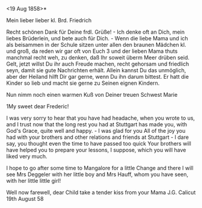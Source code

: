  <19 Aug 1858>*

Mein lieber lieber kl. Brd. Friedrich

Recht schönen Dank für Deine frdl. Grüße! - Ich denke oft an Dich, mein liebes Brüderlein, und bete auch für Dich. - Wenn die liebe Mama und ich als beisammen in der Schule sitzen unter allen den braunen Mädchen kl. und groß, da reden wir gar oft von Euch 3 und der lieben Mama thuts manchmal recht weh, zu denken, daß Ihr soweit überm Meer drüben seid. Gelt, jetzt willst Du ihr auch Freude machen, recht gehorsam und friedlich seyn, damit sie gute Nachrichten erhält. Allein kannst Du das unmöglich, aber der Heiland hilft Dir gar gerne, wenn Du ihn darum bittest. Er hatt die Kinder so lieb und macht sie gerne zu Seinen eignen Kindern.

Nun nimm noch einen warmen Kuß
 von Deiner treuen Schwest Marie



1My sweet dear Frederic!

I was very sorry to hear that you have had headache, when you wrote to us, and I trust now that the long rest you had at Stuttgart has made you, with God's Grace, quite well and happy. - I was glad for you All of the joy you had with your brothers and other relations and friends at Stuttgart - I dare say, you thought even the time to have passed too quick Your brothers will have helped you to prepare your lessons, I suppose, which you will have liked very much.

I hope to go after some time to Mangalore for a little Change and there I will see Mrs Deggeler with her little boy and Mrs Hauff, whom you have seen, with her little little girl!

Well now farewell, dear Child
 take a tender kiss from your
 Mama J.G.
Calicut 19th August 58

